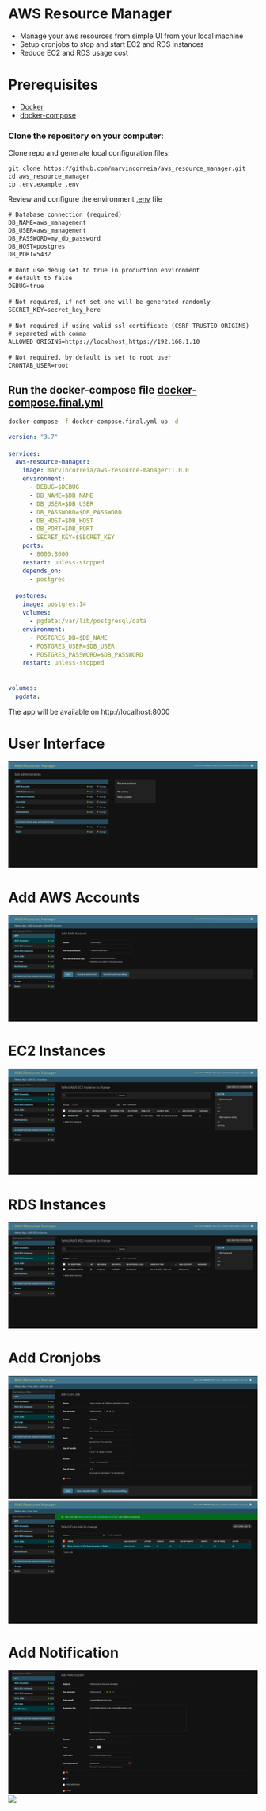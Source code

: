 # AWS Resource Manager

- Manage your aws resources from simple UI from your local machine
- Setup cronjobs to stop and start EC2 and RDS instances
- Reduce EC2 and RDS usage cost

# Prerequisites

- [Docker](https://docs.docker.com/get-docker/)
- [docker-compose](https://docs.docker.com/compose/install/)

### Clone the repository on your computer:

Clone repo and generate local configuration files:
```
git clone https://github.com/marvincorreia/aws_resource_manager.git
cd aws_resource_manager
cp .env.example .env
```
Review and configure the environment [.env](.env) file

```
# Database connection (required)
DB_NAME=aws_management
DB_USER=aws_management
DB_PASSWORD=my_db_password
DB_HOST=postgres
DB_PORT=5432

# Dont use debug set to true in production environment
# default to false
DEBUG=true

# Not required, if not set one will be generated randomly
SECRET_KEY=secret_key_here

# Not required if using valid ssl certificate (CSRF_TRUSTED_ORIGINS)
# separeted with comma
ALLOWED_ORIGINS=https://localhost,https://192.168.1.10

# Not required, by default is set to root user
CRONTAB_USER=root
```

## Run the docker-compose file [docker-compose.final.yml](docker-compose.final.yml)

```sh
docker-compose -f docker-compose.final.yml up -d
``` 

```yml
version: "3.7"

services:
  aws-resource-manager:
    image: marvincorreia/aws-resource-manager:1.0.0
    environment:
      - DEBUG=$DEBUG
      - DB_NAME=$DB_NAME
      - DB_USER=$DB_USER
      - DB_PASSWORD=$DB_PASSWORD
      - DB_HOST=$DB_HOST
      - DB_PORT=$DB_PORT
      - SECRET_KEY=$SECRET_KEY
    ports:
      - 8000:8000
    restart: unless-stopped
    depends_on:
      - postgres

  postgres:
    image: postgres:14
    volumes:
      - pgdata:/var/lib/postgresql/data
    environment:
      - POSTGRES_DB=$DB_NAME
      - POSTGRES_USER=$DB_USER
      - POSTGRES_PASSWORD=$DB_PASSWORD
    restart: unless-stopped


volumes:
  pgdata:
```

The app will be available on http://localhost:8000

# User Interface
![](docs/images/ui.png)

# Add AWS Accounts
![](docs/images/add_account.png)

# EC2 Instances
![](docs/images/ec2.png)

# RDS Instances
![](docs/images/rds.png)

# Add Cronjobs
![](docs/images/cronjobs.png)
![](docs/images/cronjob-list.png)

# Add Notification
![](docs/images/add_notification.png)
![](docs/images/add_notification_list.png)





